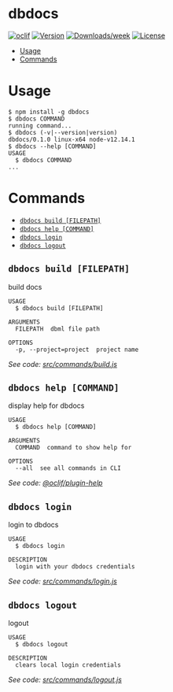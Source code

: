 dbdocs
======



[![oclif](https://img.shields.io/badge/cli-oclif-brightgreen.svg)](https://oclif.io)
[![Version](https://img.shields.io/npm/v/dbdocs.svg)](https://npmjs.org/package/dbdocs)
[![Downloads/week](https://img.shields.io/npm/dw/dbdocs.svg)](https://npmjs.org/package/dbdocs)
[![License](https://img.shields.io/npm/l/dbdocs.svg)](https://github.com/holistics/dbdocs/blob/master/package.json)

<!-- toc -->
* [Usage](#usage)
* [Commands](#commands)
<!-- tocstop -->
# Usage
<!-- usage -->
```sh-session
$ npm install -g dbdocs
$ dbdocs COMMAND
running command...
$ dbdocs (-v|--version|version)
dbdocs/0.1.0 linux-x64 node-v12.14.1
$ dbdocs --help [COMMAND]
USAGE
  $ dbdocs COMMAND
...
```
<!-- usagestop -->
# Commands
<!-- commands -->
* [`dbdocs build [FILEPATH]`](#dbdocs-build-filepath)
* [`dbdocs help [COMMAND]`](#dbdocs-help-command)
* [`dbdocs login`](#dbdocs-login)
* [`dbdocs logout`](#dbdocs-logout)

## `dbdocs build [FILEPATH]`

build docs

```
USAGE
  $ dbdocs build [FILEPATH]

ARGUMENTS
  FILEPATH  dbml file path

OPTIONS
  -p, --project=project  project name
```

_See code: [src/commands/build.js](https://github.com/holistics/dbdocs/blob/v0.1.0/src/commands/build.js)_

## `dbdocs help [COMMAND]`

display help for dbdocs

```
USAGE
  $ dbdocs help [COMMAND]

ARGUMENTS
  COMMAND  command to show help for

OPTIONS
  --all  see all commands in CLI
```

_See code: [@oclif/plugin-help](https://github.com/oclif/plugin-help/blob/v2.2.3/src/commands/help.ts)_

## `dbdocs login`

login to dbdocs

```
USAGE
  $ dbdocs login

DESCRIPTION
  login with your dbdocs credentials
```

_See code: [src/commands/login.js](https://github.com/holistics/dbdocs/blob/v0.1.0/src/commands/login.js)_

## `dbdocs logout`

logout

```
USAGE
  $ dbdocs logout

DESCRIPTION
  clears local login credentials
```

_See code: [src/commands/logout.js](https://github.com/holistics/dbdocs/blob/v0.1.0/src/commands/logout.js)_
<!-- commandsstop -->
